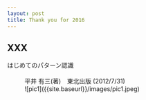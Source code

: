 ```yaml
---
layout: post
title: Thank you for 2016
---
```


## XXX

<dl>
  <dt>はじめてのパターン認識</dt>
  <dd>平井 有三(著)　東北出版 (2012/7/31)</dd>
  <dd>![pic1]({{site.baseurl}}/images/pic1.jpeg)</dd>
</dl>


